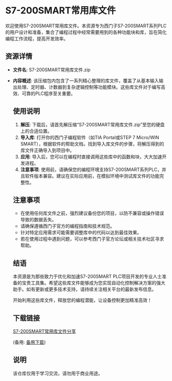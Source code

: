 # S7-200SMART常用库文件

欢迎使用S7-200SMART常用库文件。本资源专为西门子S7-200SMART系列PLC的用户设计和准备，集合了编程过程中经常需要用到的各种功能块和库，旨在简化编程工作流程，提高开发效率。

## 资源详情

- **文件名**: S7-200SMART常用库文件.zip
- **内容概述**: 该压缩包内包含了一系列精心整理的库文件，覆盖了从基本输入输出处理、定时器、计数器到复杂逻辑控制等功能模块。这些库文件对于编写高效、可靠的PLC程序至关重要。

  ## 使用说明

  1. **解压**: 下载后，请首先解压缩“S7-200SMART常用库文件.zip”至您的硬盘上的合适位置。
  2. **导入库**: 打开你的西门子编程软件（如TIA Portal或STEP 7 Micro/WIN SMART），根据软件的帮助文档，找到导入库文件的步骤，将解压得到的库文件正确导入到项目中。
  3. **应用**: 导入后，您可以在编程时直接调用这些库中的函数和块，大大加速开发进程。
  4. **注意事项**: 使用前，请确保您的编程环境支持S7-200SMART系列PLC，并且软件版本兼容。建议在实际应用前，在模拟环境中测试库文件的功能完整性。

  ## 注意事项

  - 在使用任何库文件之前，强烈建议备份您的项目，以防不兼容或操作错误导致的数据丢失。
  - 请确保遵循西门子官方的编程指南和技术规范。
  - 针对特定应用需求可能需要调整库中的代码以达到最佳效果。
  - 若在使用过程中遇到问题，可以参考西门子官方论坛或相关技术社区寻求帮助。

  ## 结语

  本资源是为那些致力于优化和加速S7-200SMART PLC项目开发的专业人士准备的宝贵工具集。希望这些库文件能够成为您实现自动化控制解决方案的强大助手。如有更新或更多技术支持，请持续关注相关平台的最新发布信息。

  开始利用这些库文件，释放您的编程潜能，让设备控制更加精准高效！

  ## 下载链接
  [S7-200SMART常用库文件分享](https://pan.quark.cn/s/7f6df994cb15) 

  (备用: [备用下载](https://pan.baidu.com/s/1YZh3RcYSLR4s6hHiktnp9g?pwd=1234))

  ## 说明

  该仓库仅用于学习交流，请勿用于商业用途。
